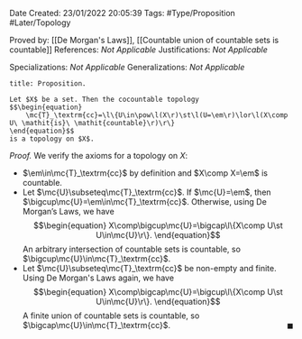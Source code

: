 <div class="topSpace"></div>

Date Created: 23/01/2022 20:05:39
Tags: #Type/Proposition #Later/Topology

Proved by: [[De Morgan's Laws]], [[Countable union of countable sets is countable]]
References: <i>Not Applicable</i>
Justifications: <i>Not Applicable</i>

Specializations: <i>Not Applicable</i>
Generalizations: <i>Not Applicable</i>

``` ad-Proposition
title: Proposition.

Let $X$ be a set. Then the cocountable topology
$$\begin{equation}
    \mc{T}_\textrm{cc}=\l\{U\in\pow\l(X\r)\st\l(U=\em\r)\lor\l(X\comp U\ \mathit{is}\ \mathit{countable}\r)\r\}
\end{equation}$$
is a topology on $X$.

```

<i>Proof.</i> We verify the axioms for a topology on $X$:
* $\em\in\mc{T}_\textrm{cc}$ by definition and $X\comp X=\em$ is countable.
* Let $\mc{U}\subseteq\mc{T}_\textrm{cc}$. If $\mc{U}=\em$, then $\bigcup\mc{U}=\em\in\mc{T}_\textrm{cc}$. Otherwise, using De Morgan’s Laws, we have
$$\begin{equation}
    X\comp\bigcup\mc{U}=\bigcap\l\{X\comp U\st U\in\mc{U}\r\}.
\end{equation}$$
An arbitrary intersection of countable sets is countable, so $\bigcup\mc{U}\in\mc{T}_\textrm{cc}$.
* Let $\mc{U}\subseteq\mc{T}_\textrm{cc}$ be non-empty and finite. Using De Morgan's Laws again, we have
$$\begin{equation}
    X\comp\bigcap\mc{U}=\bigcup\l\{X\comp U\st U\in\mc{U}\r\}.
\end{equation}$$
A finite union of countable sets is countable, so $\bigcap\mc{U}\in\mc{T}_\textrm{cc}$.<span style="float:right;">$\blacksquare$</span>
